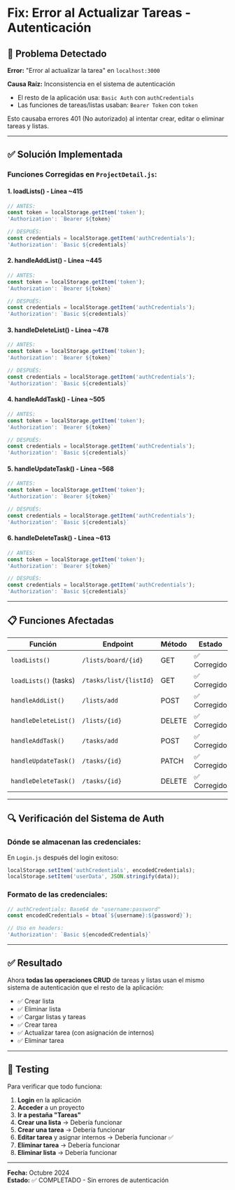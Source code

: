 # Fix: Error al Actualizar Tareas - Autenticación

## 🐛 Problema Detectado

**Error:** "Error al actualizar la tarea" en `localhost:3000`

**Causa Raíz:** Inconsistencia en el sistema de autenticación

- El resto de la aplicación usa: `Basic Auth` con `authCredentials`
- Las funciones de tareas/listas usaban: `Bearer Token` con `token`

Esto causaba errores 401 (No autorizado) al intentar crear, editar o eliminar tareas y listas.

---

## ✅ Solución Implementada

### Funciones Corregidas en `ProjectDetail.js`:

#### 1. **loadLists()** - Línea ~415
```javascript
// ANTES:
const token = localStorage.getItem('token');
'Authorization': `Bearer ${token}`

// DESPUÉS:
const credentials = localStorage.getItem('authCredentials');
'Authorization': `Basic ${credentials}`
```

#### 2. **handleAddList()** - Línea ~445
```javascript
// ANTES:
const token = localStorage.getItem('token');
'Authorization': `Bearer ${token}`

// DESPUÉS:
const credentials = localStorage.getItem('authCredentials');
'Authorization': `Basic ${credentials}`
```

#### 3. **handleDeleteList()** - Línea ~478
```javascript
// ANTES:
const token = localStorage.getItem('token');
'Authorization': `Bearer ${token}`

// DESPUÉS:
const credentials = localStorage.getItem('authCredentials');
'Authorization': `Basic ${credentials}`
```

#### 4. **handleAddTask()** - Línea ~505
```javascript
// ANTES:
const token = localStorage.getItem('token');
'Authorization': `Bearer ${token}`

// DESPUÉS:
const credentials = localStorage.getItem('authCredentials');
'Authorization': `Basic ${credentials}`
```

#### 5. **handleUpdateTask()** - Línea ~568
```javascript
// ANTES:
const token = localStorage.getItem('token');
'Authorization': `Bearer ${token}`

// DESPUÉS:
const credentials = localStorage.getItem('authCredentials');
'Authorization': `Basic ${credentials}`
```

#### 6. **handleDeleteTask()** - Línea ~613
```javascript
// ANTES:
const token = localStorage.getItem('token');
'Authorization': `Bearer ${token}`

// DESPUÉS:
const credentials = localStorage.getItem('authCredentials');
'Authorization': `Basic ${credentials}`
```

---

## 📋 Funciones Afectadas

| Función | Endpoint | Método | Estado |
|---------|----------|--------|--------|
| `loadLists()` | `/lists/board/{id}` | GET | ✅ Corregido |
| `loadLists()` (tasks) | `/tasks/list/{listId}` | GET | ✅ Corregido |
| `handleAddList()` | `/lists/add` | POST | ✅ Corregido |
| `handleDeleteList()` | `/lists/{id}` | DELETE | ✅ Corregido |
| `handleAddTask()` | `/tasks/add` | POST | ✅ Corregido |
| `handleUpdateTask()` | `/tasks/{id}` | PATCH | ✅ Corregido |
| `handleDeleteTask()` | `/tasks/{id}` | DELETE | ✅ Corregido |

---

## 🔍 Verificación del Sistema de Auth

### Dónde se almacenan las credenciales:

En `Login.js` después del login exitoso:
```javascript
localStorage.setItem('authCredentials', encodedCredentials);
localStorage.setItem('userData', JSON.stringify(data));
```

### Formato de las credenciales:

```javascript
// authCredentials: Base64 de "username:password"
const encodedCredentials = btoa(`${username}:${password}`);

// Uso en headers:
'Authorization': `Basic ${encodedCredentials}`
```

---

## ✅ Resultado

Ahora **todas las operaciones CRUD** de tareas y listas usan el mismo sistema de autenticación que el resto de la aplicación:

- ✅ Crear lista
- ✅ Eliminar lista
- ✅ Cargar listas y tareas
- ✅ Crear tarea
- ✅ Actualizar tarea (con asignación de internos)
- ✅ Eliminar tarea

---

## 🧪 Testing

Para verificar que todo funciona:

1. **Login** en la aplicación
2. **Acceder** a un proyecto
3. **Ir a pestaña "Tareas"**
4. **Crear una lista** → Debería funcionar
5. **Crear una tarea** → Debería funcionar
6. **Editar tarea** y asignar internos → Debería funcionar ✅
7. **Eliminar tarea** → Debería funcionar
8. **Eliminar lista** → Debería funcionar

---

**Fecha:** Octubre 2024  
**Estado:** ✅ COMPLETADO - Sin errores de autenticación
